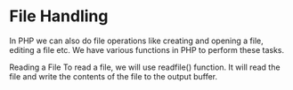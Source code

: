 # File Handling
In PHP we can also do file operations like creating and opening a file, editing a file etc. We have various functions in PHP to perform these tasks. 

 
Reading a File
To read a file, we will use readfile() function. It will read the file and write the contents of the file to the output buffer. 
